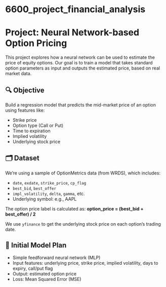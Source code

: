 # 6600_project_financial_analysis

# Project: Neural Network-based Option Pricing

This project explores how a neural network can be used to estimate the price of equity options. Our goal is to train a model that takes standard option parameters as input and outputs the estimated price, based on real market data.

## 🔍 Objective

Build a regression model that predicts the mid-market price of an option using features like:
- Strike price
- Option type (Call or Put)
- Time to expiration
- Implied volatility
- Underlying stock price

## 🗂️ Dataset

We’re using a sample of OptionMetrics data (from WRDS), which includes:
- `date`, `exdate`, `strike_price`, `cp_flag`
- `best_bid`, `best_offer`
- `impl_volatility`, `delta`, `gamma`, etc.
- Underlying symbol: e.g., AAPL

The option price label is calculated as:
**option_price = (best_bid + best_offer) / 2**

We use `yfinance` to get the underlying stock price on each option’s trading date.

## 🧠 Initial Model Plan

- Simple feedforward neural network (MLP)
- Input features: underlying price, strike price, implied volatility, days to expiry, call/put flag
- Output: estimated option price
- Loss: Mean Squared Error (MSE)

